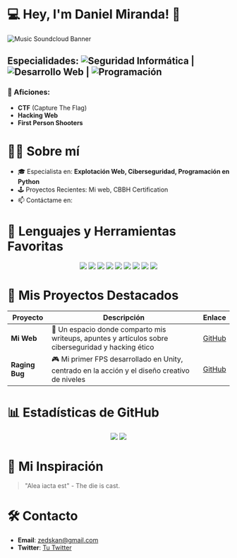 # 💻 Hey, I'm Daniel Miranda! 👾

![Music Soundcloud Banner](https://github.com/user-attachments/assets/83728517-1390-4ca1-97ba-788d5cd11128)


## Especialidades: ![Seguridad Informática](https://img.shields.io/badge/-Seguridad-34eb8f?style=for-the-badge) | ![Desarrollo Web](https://img.shields.io/badge/-Desarrollo_Web-34cceb?style=for-the-badge) | ![Programación](https://img.shields.io/badge/-Programación-eb34d2?style=for-the-badge)

### 👾 Aficiones:
- **CTF** (Capture The Flag)
- **Hacking Web**
- **First Person Shooters**

# 🧑‍💻 Sobre mí
- 🎓 Especialista en: **Explotación Web, Ciberseguridad, Programación en Python**
- 🕹️ Proyectos Recientes: Mi web, CBBH Certification
- 📫 Contáctame en:

# 🔧 Lenguajes y Herramientas Favoritas
<p align="center">
  <img src="https://img.shields.io/badge/-Python-000?logo=python&logoColor=34eb98&style=for-the-badge" />
  <img src="https://img.shields.io/badge/-JavaScript-000?logo=javascript&logoColor=34cceb&style=for-the-badge" />
  <img src="https://img.shields.io/badge/-Linux-000?logo=linux&logoColor=ff34cb&style=for-the-badge" />
  <img src="https://img.shields.io/badge/-Burp_Suite-000?logo=burp-suite&logoColor=orange&style=for-the-badge" />
  <img src="https://img.shields.io/badge/-OWASP_ZAP-000?logo=owasp&logoColor=34cceb&style=for-the-badge" />
  <img src="https://img.shields.io/badge/-SQLmap-000?logo=sqlite&logoColor=34eb98&style=for-the-badge" />
  <img src="https://img.shields.io/badge/-Nmap-000?logo=nmap&logoColor=ff34cb&style=for-the-badge" />
  <img src="https://img.shields.io/badge/-Sublist3r-000?logo=python&logoColor=34eb98&style=for-the-badge" />
  <img src="https://img.shields.io/badge/-Dirb-000?logo=gnu-bash&logoColor=34cceb&style=for-the-badge" />
</p>

# 🚀 Mis Proyectos Destacados
| Proyecto                          | Descripción                                                         | Enlace   |
|-----------------------------------|---------------------------------------------------------------------|----------|
| **Mi Web**                        | 📜 Un espacio donde comparto mis writeups, apuntes y artículos sobre ciberseguridad y hacking ético | [GitHub](#) |
| **Raging Bug**                    | 🎮 Mi primer FPS desarrollado en Unity, centrado en la acción y el diseño creativo de niveles | [GitHub](#) |



# 📊 Estadísticas de GitHub
<p align="center">
  <img src="https://github-readme-stats.vercel.app/api?username=tu-usuario&show_icons=true&theme=highcontrast&title_color=34eb8f&text_color=c9d1d9&icon_color=34cceb&bg_color=000000" />
  <img src="https://github-readme-stats.vercel.app/api/top-langs/?username=tu-usuario&layout=compact&theme=highcontrast&title_color=34eb8f&text_color=c9d1d9&bg_color=000000" />
</p>

# 🎯 Mi Inspiración
> "Alea iacta est" - The die is cast.

# 🛠️ Contacto
- **Email**: [zedskan@gmail.com](mailto:zedskan@gmail.com)
- **Twitter**: [Tu Twitter](#)
